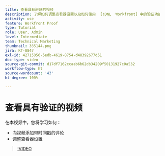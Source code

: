 ```yaml
---
title: 查看具有验证的视频
description: 了解如何调整查看器设置以及如何使用  [!DNL  Workfront] 中的验证功能向视频添加带时间戳的评论。
activity: use
feature: Workfront Proof
type: Tutorial
role: User, Admin
level: Intermediate
team: Technical Marketing
thumbnail: 335144.png
jira: KT-8847
exl-id: 42715056-5edb-4619-8754-d48392677d51
doc-type: video
source-git-commit: d17df7162ccaab6b62db34209f50131927c0a532
workflow-type: ht
source-wordcount: '43'
ht-degree: 100%

---
```


# 查看具有验证的视频

在本视频中，您将学习如何：

* 向视频添加带时间戳的评论
* 调整查看器设置

>[!VIDEO](https://video.tv.adobe.com/v/3444232/?quality=12&learn=on&enablevpops&captions=chi_hans)

<!--
## Learn more
* Review a video proof
-->
